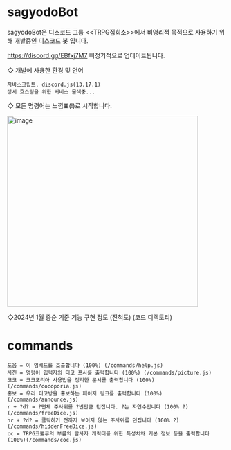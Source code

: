 ﻿# sagyodoBot
sagyodoBot은 디스코드 그룹 <<TRPG집회소>>에서 비영리적 목적으로 사용하기 위해 개발중인 디스코드 봇 입니다.


https://discord.gg/EBfxj7M7
비정기적으로 업데이트됩니다. 


◇ 개발에 사용한 환경 및 언어
```
자바스크립트, discord.js(13.17.1)
상시 호스팅을 위한 서비스 물색중... 
```
◇ 모든 명령어는 느낌표(!)로 시작합니다. 

<img width="441" alt="image" src="https://github.com/hwangjisu9112/sagyodoBot/assets/101966205/b57f86be-b4e1-47c8-bc3b-7168b469ebd9">

◇2024년 1월 중순 기준 기능 구현 정도 (진척도) (코드 디렉토리)

# commands

```
도움 = 이 임베드를 호출합니다 (100%) (/commands/help.js)
사진 = 명령어 입력자의 디코 프사를 출력합니다 (100%) (/commands/picture.js)
코코 = 코코포리아 사용법을 정리한 문서를 출력합니다 (100%) (/commands/cocoporia.js)
홍보 = 우리 디코방을 홍보하는 페이지 링크를 출력합니다 (100%) (/commands/announce.js)
r + ?d? = ?면체 주사위를 ?번만큼 던집니다. ?는 자연수입니다 (100% ?)(/commands/freeDice.js)
hr + ?d? = 클릭하기 전까지 보이지 않는 주사위를 던집니다 (100% ?)(/commands/hiddenFreeDice.js)
cc = TRPG크툴루의 부름의 탐사자 캐릭터를 위한 특성치와 기본 정보 등을 출력합니다 (100%)(/commands/coc.js)
```
